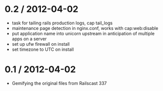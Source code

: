 0.2 / 2012-04-02
================
* task for tailing rails production logs, cap tail_logs
* maintenance page detection in nginx.conf, works with cap:web:disable
* put application name into unicorn upstream in anticipation of multiple apps on a server
* set up ufw firewall on install
* set timezone to UTC on install

0.1 / 2012-04-02
==================
* Gemifying the original files from Railscast 337